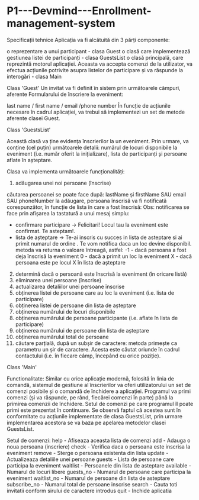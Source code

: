 # P1---Devmind---Enrollment-management-system

Specificații tehnice
Aplicația va fi alcătuită din 3 părți componente:

o reprezentare a unui participant - clasa Guest
o clasă care implementează gestiunea listei de participanți - clasa GuestsList
o clasă principală, care reprezintă motorul aplicației. Aceasta va accepta comenzi de la utilizator, va efectua acțiunile potrivite asupra listelor de participare și va răspunde la interogări - clasa Main

Class 'Guest'
Un invitat va fi definit în sistem prin următoarele câmpuri, aferente Formularului de înscriere la eveniment:

last name / first name / email /phone number
În funcție de acțiunile necesare în cadrul aplicației, va trebui să implementezi un set de metode aferente clasei Guest. 

Class 'GuestsList'

Această clasă va ține evidența înscrierilor la un eveniment. Prin urmare, va conține (cel puțin) următoarele detalii: numărul de locuri disponibile la eveniment (i.e. număr oferit la inițializare), lista de participanți și persoane aflate în așteptare.

Clasa va implementa următoarele funcționalități:

1. adăugarea unei noi persoane (înscrise)

căutarea persoanei se poate face după:    lastName și firstName SAU email SAU phoneNumber
la adăugare, persoana înscrisă va fi notificată corespunzător, în funcție de lista în care a fost înscrisă:
Obs: notificarea se face prin afișarea la tastatură a unui mesaj simplu:
 * confirmare participare → Felicitari! Locul tau la eveniment este confirmat. Te asteptam!.
 * lista de așteptare → Te-ai inscris cu succes in lista de asteptare si ai primit numarul de ordine <X>. Te vom notifica daca un loc devine disponibil.
metoda va returna o valoare întreagă, astfel:
-1 - dacă persoana a fost deja înscrisă la eveniment
0 - dacă a primit un loc la eveniment
X - dacă persoana este pe locul X în lista de așteptare

2. determină dacă o persoană este înscrisă la eveniment (în oricare listă)
3. eliminarea unei persoane (înscrise)
4. actualizarea detaliilor unei persoane înscrise
5. obținerea listei de persoane care au loc la eveniment (i.e. lista de participare)
6. obținerea listei de persoane din lista de așteptare
7. obținerea numărului de locuri disponibile
8. obținerea numărului de persoane participante (i.e. aflate în lista de participare)
9. obținerea numărului de persoane din lista de așteptare
10. obținerea numărului total de persoane
11. căutare parțială, după un subșir de caractere: metoda primește ca parametru un șir de caractere. Acesta este căutat oriunde în cadrul contactului (i.e. în fiecare câmp, începând cu orice poziție).

Class 'Main'

Functionalitate:
Similar cu orice aplicație modernă, folosită în linia de comandă, sistemul de gestiune al înscrierilor va oferi utilizatorului un set de comenzi posibile și o comandă de închidere a aplicației. 
Programul va primi comenzi (și va răspunde, pe rând, fiecărei comenzi în parte) până la primirea comenzii de închidere. Setul de comenzi pe care programul îl poate primi este prezentat în continuare. Se observă faptul că acestea sunt în conformitate cu acțiunile implementate de clasa GuestsList, 
prin urmare implementarea acestora se va baza pe apelarea metodelor clasei GuestsList.

Setul de comenzi:
    help         - Afiseaza aceasta lista de comenzi
    add          - Adauga o noua persoana (inscriere)
    check        - Verifica daca o persoana este inscrisa la eveniment
    remove       - Sterge o persoana existenta din lista
    update       - Actualizeaza detaliile unei persoane
    guests       - Lista de persoane care participa la eveniment
    waitlist     - Persoanele din lista de asteptare
    available    - Numarul de locuri libere
    guests_no    - Numarul de persoane care participa la eveniment
    waitlist_no  - Numarul de persoane din lista de asteptare
    subscribe_no - Numarul total de persoane inscrise
    search       - Cauta toti invitatii conform sirului de caractere introdus
    quit         - Inchide aplicatia
